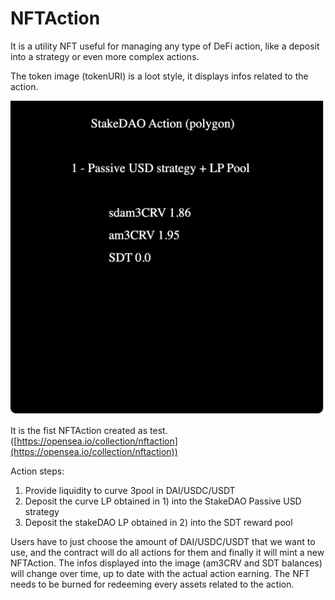 # NFTAction

It is a utility NFT useful for managing any type of DeFi action, like a deposit into a strategy or even more complex actions.

The token image (tokenURI) is a loot style, it displays infos related to the action.

![](<../.gitbook/assets/Screen Shot 2021-11-13 at 6.50.20 PM.png>)

It is the fist NFTAction created as test. ([https://opensea.io/collection/nftaction](https://opensea.io/collection/nftaction))

Action steps:

1. Provide liquidity to curve 3pool in DAI/USDC/USDT
2. Deposit the curve LP obtained in 1) into the StakeDAO Passive USD strategy
3. Deposit the stakeDAO LP obtained in 2) into the SDT reward pool

Users have to just choose the amount of DAI/USDC/USDT that we want to use, and the contract will do all actions for them and finally it will mint a new NFTAction. The infos displayed into the image (am3CRV and SDT balances) will change over time, up to date with the actual action earning. The NFT needs to be burned for redeeming every assets related to the action.




